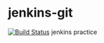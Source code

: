 # jenkins-git

[![Build Status](http://ec2-3-73-146-193.eu-central-1.compute.amazonaws.com/buildStatus/icon?job=fibonacci-pipeline)](http://ec2-3-73-146-193.eu-central-1.compute.amazonaws.com/job/fibonacci-pipeline/)
jenkins practice
